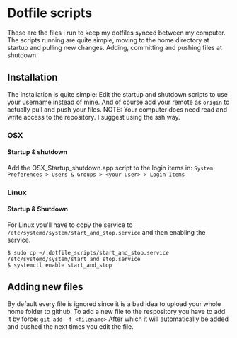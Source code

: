 # Dotfile scripts
These are the files i run to keep my dotfiles synced between my computer. The scripts running are quite simple, moving to the home directory at startup and pulling new changes. Adding, committing and pushing files at shutdown.
## Installation
The installation is quite simple:
Edit the startup and shutdown scripts to use your username instead of mine.
And of course add your remote as `origin` to actually pull and push your files.
NOTE: Your computer does need read and write access to the repository. I suggest using the ssh way.
### OSX
#### Startup & shutdown
Add the OSX_Startup_shutdown.app script to the login items in:
`System Preferences > Users & Groups > <your user> > Login Items`
### Linux
#### Startup & Shutdown
For Linux you'll have to copy the service to `/etc/systemd/system/start_and_stop.service`
and then enabling the service.
```
$ sudo cp ~/.dotfile_scripts/start_and_stop.service /etc/systemd/system/start_and_stop.service
$ systemctl enable start_and_stop
```
## Adding new files
By default every file is ignored since it is a bad idea to upload your whole home folder to github.
To add a new file to the respository you have to add it by force: `git add -f <filename>`
After which it will automatically be added and pushed the next times you edit the file.

